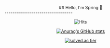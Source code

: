 <div align="center">
  ## Hello, I'm Spring 🌱
</div>
-----------------------------------

<div align="center">
  

  ![Hits](https://hits.seeyoufarm.com/api/count/incr/badge.svg?url=https%3A%2F%2Fgithub.com%2Fb0m313&count_bg=%23B3D39A&title_bg=%23264418&icon=&icon_color=%23E7E7E7&title=%F0%9F%8C%B1&edge_flat=false)

  [![Anurag's GitHub stats](https://github-readme-stats.vercel.app/api?username=b0m313&show_icons=true&theme=vue-dark&count_private=true)](https://github.com/b0m313/github-readme-stats)
  
   [![solved.ac tier](http://mazassumnida.wtf/api/v2/generate_badge?boj=zxx0313)](https://solved.ac/zxx0313)

</div>

 
